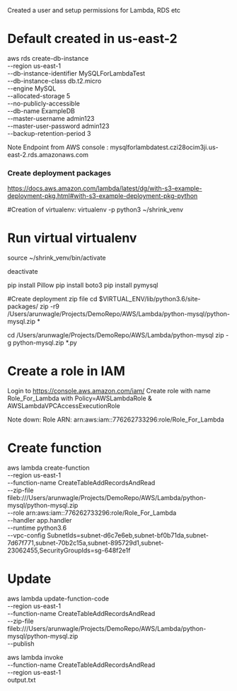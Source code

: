 Created a user and setup permissions for Lambda, RDS etc

# Default created in us-east-2
aws rds create-db-instance \
    --region us-east-1 \
    --db-instance-identifier MySQLForLambdaTest \
    --db-instance-class db.t2.micro \
    --engine MySQL \
    --allocated-storage 5 \
    --no-publicly-accessible \
    --db-name ExampleDB \
    --master-username admin123 \
    --master-user-password admin123 \
    --backup-retention-period 3

Note Endpoint from AWS console : mysqlforlambdatest.czi28ocim3ji.us-east-2.rds.amazonaws.com

### Create deployment packages
https://docs.aws.amazon.com/lambda/latest/dg/with-s3-example-deployment-pkg.html#with-s3-example-deployment-pkg-python

#Creation of virtualenv:
virtualenv -p python3 ~/shrink_venv

# Run virtual virtualenv
source ~/shrink_venv/bin/activate

deactivate

pip install Pillow
pip install boto3
pip install pymysql

#Create deployment zip file
cd $VIRTUAL_ENV/lib/python3.6/site-packages/
zip -r9 /Users/arunwagle/Projects/DemoRepo/AWS/Lambda/python-mysql/python-mysql.zip *

cd /Users/arunwagle/Projects/DemoRepo/AWS/Lambda/python-mysql
zip -g python-mysql.zip *.py

# Create a role in IAM
Login to https://console.aws.amazon.com/iam/
Create role with name Role_For_Lambda with  Policy=AWSLambdaRole  & AWSLambdaVPCAccessExecutionRole

Note down:
Role ARN:
arn:aws:iam::776262733296:role/Role_For_Lambda

# Create function

aws lambda create-function \
--region us-east-1 \
--function-name   CreateTableAddRecordsAndRead  \
--zip-file fileb:///Users/arunwagle/Projects/DemoRepo/AWS/Lambda/python-mysql/python-mysql.zip \
--role arn:aws:iam::776262733296:role/Role_For_Lambda \
--handler app.handler \
--runtime python3.6 \
--vpc-config SubnetIds=subnet-d6c7e6eb,subnet-bf0b71da,subnet-7d67f771,subnet-70b2c15a,subnet-895729d1,subnet-23062455,SecurityGroupIds=sg-648f2e1f

# Update
aws lambda update-function-code \
--region us-east-1 \
--function-name   CreateTableAddRecordsAndRead  \
--zip-file fileb:///Users/arunwagle/Projects/DemoRepo/AWS/Lambda/python-mysql/python-mysql.zip \
--publish



aws lambda invoke \
--function-name CreateTableAddRecordsAndRead  \
--region us-east-1 \
output.txt  
